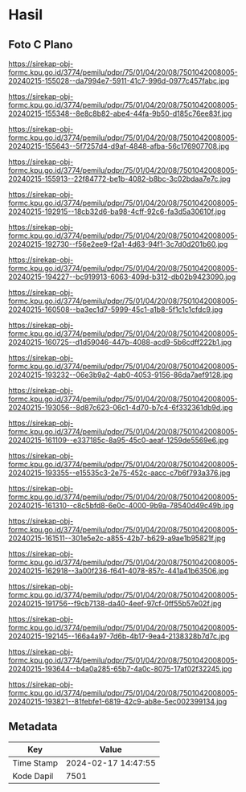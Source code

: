 # Hasil

## Foto C Plano

https://sirekap-obj-formc.kpu.go.id/3774/pemilu/pdpr/75/01/04/20/08/7501042008005-20240215-155028--da7994e7-5911-41c7-996d-0977c457fabc.jpg

https://sirekap-obj-formc.kpu.go.id/3774/pemilu/pdpr/75/01/04/20/08/7501042008005-20240215-155348--8e8c8b82-abe4-44fa-9b50-d185c76ee83f.jpg

https://sirekap-obj-formc.kpu.go.id/3774/pemilu/pdpr/75/01/04/20/08/7501042008005-20240215-155643--5f7257d4-d9af-4848-afba-56c176907708.jpg

https://sirekap-obj-formc.kpu.go.id/3774/pemilu/pdpr/75/01/04/20/08/7501042008005-20240215-155913--22f84772-be1b-4082-b8bc-3c02bdaa7e7c.jpg

https://sirekap-obj-formc.kpu.go.id/3774/pemilu/pdpr/75/01/04/20/08/7501042008005-20240215-192915--18cb32d6-ba98-4cff-92c6-fa3d5a30610f.jpg

https://sirekap-obj-formc.kpu.go.id/3774/pemilu/pdpr/75/01/04/20/08/7501042008005-20240215-192730--f56e2ee9-f2a1-4d63-94f1-3c7d0d201b60.jpg

https://sirekap-obj-formc.kpu.go.id/3774/pemilu/pdpr/75/01/04/20/08/7501042008005-20240215-194227--bc919913-6063-409d-b312-db02b9423090.jpg

https://sirekap-obj-formc.kpu.go.id/3774/pemilu/pdpr/75/01/04/20/08/7501042008005-20240215-160508--ba3ec1d7-5999-45c1-a1b8-5f1c1c1cfdc9.jpg

https://sirekap-obj-formc.kpu.go.id/3774/pemilu/pdpr/75/01/04/20/08/7501042008005-20240215-160725--d1d59046-447b-4088-acd9-5b6cdff222b1.jpg

https://sirekap-obj-formc.kpu.go.id/3774/pemilu/pdpr/75/01/04/20/08/7501042008005-20240215-193232--06e3b9a2-4ab0-4053-9156-86da7aef9128.jpg

https://sirekap-obj-formc.kpu.go.id/3774/pemilu/pdpr/75/01/04/20/08/7501042008005-20240215-193056--8d87c623-06c1-4d70-b7c4-6f332361db9d.jpg

https://sirekap-obj-formc.kpu.go.id/3774/pemilu/pdpr/75/01/04/20/08/7501042008005-20240215-161109--e337185c-8a95-45c0-aeaf-1259de5569e6.jpg

https://sirekap-obj-formc.kpu.go.id/3774/pemilu/pdpr/75/01/04/20/08/7501042008005-20240215-193355--e15535c3-2e75-452c-aacc-c7b6f793a376.jpg

https://sirekap-obj-formc.kpu.go.id/3774/pemilu/pdpr/75/01/04/20/08/7501042008005-20240215-161310--c8c5bfd8-6e0c-4000-9b9a-78540d49c49b.jpg

https://sirekap-obj-formc.kpu.go.id/3774/pemilu/pdpr/75/01/04/20/08/7501042008005-20240215-161511--301e5e2c-a855-42b7-b629-a9ae1b95821f.jpg

https://sirekap-obj-formc.kpu.go.id/3774/pemilu/pdpr/75/01/04/20/08/7501042008005-20240215-162918--3a00f236-f641-4078-857c-441a41b63506.jpg

https://sirekap-obj-formc.kpu.go.id/3774/pemilu/pdpr/75/01/04/20/08/7501042008005-20240215-191756--f9cb7138-da40-4eef-97cf-0ff55b57e02f.jpg

https://sirekap-obj-formc.kpu.go.id/3774/pemilu/pdpr/75/01/04/20/08/7501042008005-20240215-192145--166a4a97-7d6b-4b17-9ea4-2138328b7d7c.jpg

https://sirekap-obj-formc.kpu.go.id/3774/pemilu/pdpr/75/01/04/20/08/7501042008005-20240215-193644--b4a0a285-65b7-4a0c-8075-17af02f32245.jpg

https://sirekap-obj-formc.kpu.go.id/3774/pemilu/pdpr/75/01/04/20/08/7501042008005-20240215-193821--81febfe1-6819-42c9-ab8e-5ec002399134.jpg


## Metadata

| Key        | Value               |
| ---------- | ------------------- |
| Time Stamp | 2024-02-17 14:47:55 |
| Kode Dapil | 7501                |



